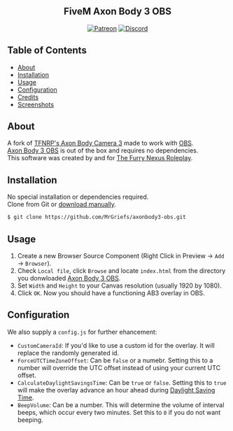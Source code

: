 <h2 align="center">FiveM Axon Body 3 OBS</h2>

<p align="center">
<a href="https://patreon.com/yeen"><img alt="Patreon" src="https://img.shields.io/badge/patreon-donate?color=F77F6F&labelColor=F96854&logo=patreon&logoColor=ffffff"></a>
<a href="https://discord.gg/xHaPKfSDtu"><img alt="Discord" src="https://img.shields.io/discord/463778631551025187?color=7389D8&labelColor=6A7EC2&logo=discord&logoColor=ffffff"></a>
</p>

## Table of Contents

- [About](#about)
- [Installation](#installation)
- [Usage](#usage)
- [Configuration](#configuration)
- [Credits](#credits)
- [Screenshots](#screenshots)

## About

A fork of [TFNRP's Axon Body Camera 3](https://github.com/TFNRP/axonbody3) made to work with [OBS](https://obsproject.com).  
[Axon Body 3 OBS](https://github.com/MrGriefs/axonbody3-obs) is out of the box and requires no dependencies.  
This software was created by and for [The Furry Nexus Roleplay](https://forum.cfx.re/t/4712777/40).  

## Installation

No special installation or dependencies required.  
Clone from Git or [download manually](https://github.com/MrGriefs/axonbody3-obs/archive/refs/heads/main.zip).  

```bash
$ git clone https://github.com/MrGriefs/axonbody3-obs.git
```

## Usage

1. Create a new Browser Source Component (Right Click in Preview -> `Add` -> `Browser`).  
1. Check `Local file`, click `Browse` and locate `index.html` from the directory you donwloaded [Axon Body 3 OBS](https://github.com/MrGriefs/axonbody3-obs).  
1. Set `Width` and `Height` to your Canvas resolution (usually 1920 by 1080).  
1. Click `OK`. Now you should have a functioning AB3 overlay in OBS.  

## Configuration

We also supply a `config.js` for further ehancement:  

- `CustomCameraId`: If you'd like to use a custom id for the overlay. It will replace the randomly generated id.  
- `ForceUTCTimeZoneOffset`: Can be `false` or a numebr. Setting this to a number will override the UTC offset instead of using your current UTC offset.  
- `CalculateDaylightSavingsTime`: Can be `true` or `false`. Setting this to `true` will make the overlay advance an hour ahead during [Daylight Saving Time](https://en.wikipedia.org/wiki/Daylight_saving_time).  
- `BeepVolume`: Can be a number. This will determine the volume of interval beeps, which occur every two minutes. Set this to `0` if you do not want beeping.  
